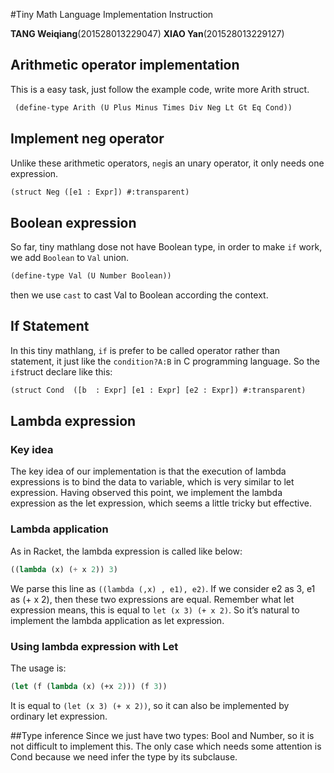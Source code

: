 #Tiny Math Language Implementation Instruction

**TANG Weiqiang**(201528013229047) **XIAO Yan**(201528013229127)

## Arithmetic operator implementation

This is a easy task, just follow the example code, write more Arith struct.

```lisp
 (define-type Arith (U Plus Minus Times Div Neg Lt Gt Eq Cond))
```

## Implement neg operator

Unlike these arithmetic operators, `neg`is an unary operator, it only needs one expression.

```lisp
(struct Neg ([e1 : Expr]) #:transparent)
```

## Boolean expression

So far, tiny mathlang dose not have Boolean type, in order to make `if` work, we add `Boolean` to `Val` union. 

```lisp
(define-type Val (U Number Boolean))
```

then we use `cast` to cast Val to Boolean according the context.

## If Statement

In this tiny mathlang, `if` is prefer to be called operator rather than statement, it just like the `condition?A:B`  in C programming language. So the `if`struct declare like this:

```lisp
(struct Cond  ([b  : Expr] [e1 : Expr] [e2 : Expr]) #:transparent)
```

## Lambda expression

### Key idea

The key idea of our implementation is that the execution of lambda expressions is to bind the data to variable, which is very similar to let expression. Having observed this point, we implement the lambda expression as the let expression, which seems a little tricky but effective.

### Lambda application

  As in Racket, the lambda expression is called like below:

```lisp
((lambda (x) (+ x 2)) 3)
```
We parse this line as `((lambda (,x) , e1), e2)`. If we consider e2 as 3, e1 as (+ x 2), then these two expressions are equal. Remember what let expression means, this is equal to `let (x 3) (+ x 2)`.
So it’s natural to implement the lambda application as let expression.

### Using lambda expression with Let

The usage is:

```lisp
(let (f (lambda (x) (+x 2))) (f 3))
```
It is equal to `(let (x 3) (+ x 2))`, so it can also be implemented by ordinary let expression.

##Type inference
Since we just have two types: Bool and Number, so it is not difficult to implement this. The only case which needs some attention is Cond because we need infer the type by its subclause.
